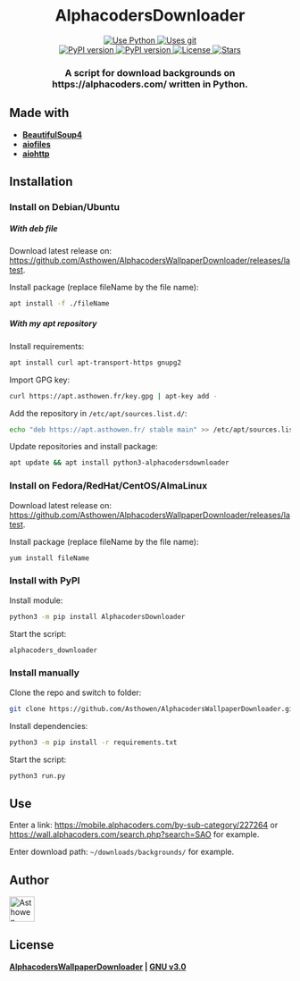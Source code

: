 <h1 align="center">
  AlphacodersDownloader
</h1>
<p align="center">
    <a href="https://www.python.org/">
        <img src="https://img.shields.io/badge/Python-3776AB?style=for-the-badge&logo=python&logoColor=white" alt="Use Python">
    </a>
    <a href="https://github.com/Asthowen/AlphacodersWallpaperDownloader">
        <img src="https://img.shields.io/badge/Git-F05032?style=for-the-badge&logo=git&logoColor=white" alt="Uses git">
    </a>
    <br>
    <a href="https://pypi.org/project/AlphacodersDownloader/">
        <img src="https://img.shields.io/pypi/v/AlphacodersDownloader?style=for-the-badge" alt="PyPI version">
    </a>
    <a href="https://pypi.org/project/AlphacodersDownloader/">
        <img src="https://img.shields.io/pypi/dd/AlphacodersDownloader?style=for-the-badge" alt="PyPI version">
    </a>
    <a href="https://github.com/Asthowen/AlphacodersWallpaperDownloader/blob/main/LICENSE">
        <img src="https://img.shields.io/github/license/Asthowen/AlphacodersWallpaperDownloader?style=for-the-badge" alt="License">
    </a>
    <a href="https://github.com/Asthowen/AlphacodersWallpaperDownloader/stargazers">
        <img src="https://img.shields.io/github/stars/Asthowen/AlphacodersWallpaperDownloader?style=for-the-badge" alt="Stars">
    </a>
</p>
<h3 align="center">
    <strong>A script for download backgrounds on https://alphacoders.com/ written in Python.</strong>
</h3>

## Made with
* [**BeautifulSoup4**](https://pypi.org/project/bs4/)
* [**aiofiles**](https://pypi.org/project/aiofiles/)
* [**aiohttp**](https://pypi.org/project/aiohttp/)

## Installation
### Install on Debian/Ubuntu
##### With deb file
Download latest release on: https://github.com/Asthowen/AlphacodersWallpaperDownloader/releases/latest.

Install package (replace fileName by the file name):
```bash
apt install -f ./fileName
```
##### With my apt repository
Install requirements:
```bash
apt install curl apt-transport-https gnupg2
```

Import GPG key:
```bash
curl https://apt.asthowen.fr/key.gpg | apt-key add -
```

Add the repository in `/etc/apt/sources.list.d/`:
```bash
echo "deb https://apt.asthowen.fr/ stable main" >> /etc/apt/sources.list.d/asthowen-packages.list
```

Update repositories and install package:
```bash
apt update && apt install python3-alphacodersdownloader
```

### Install on Fedora/RedHat/CentOS/AlmaLinux
Download latest release on: https://github.com/Asthowen/AlphacodersWallpaperDownloader/releases/latest.

Install package (replace fileName by the file name):
```bash
yum install fileName
```

### Install with PyPI
Install module:
```bash
python3 -m pip install AlphacodersDownloader
```

Start the script:
```bash
alphacoders_downloader
```

### Install manually
Clone the repo and switch to folder:
```bash
git clone https://github.com/Asthowen/AlphacodersWallpaperDownloader.git && cd AlphacodersWallpaperDownloader/
```

Install dependencies:
```bash
python3 -m pip install -r requirements.txt
```

Start the script:
```bash
python3 run.py
```

## Use
Enter a link: https://mobile.alphacoders.com/by-sub-category/227264 or https://wall.alphacoders.com/search.php?search=SAO for example.

Enter download path: `~/downloads/backgrounds/` for example.

## Author
[<img width="45" src="https://avatars3.githubusercontent.com/u/59535754?s=400&u=48aecdd175dd2dd8867ae063f1973b64d298220b&v=4" alt="Asthowen">](https://github.com/Asthowen)

## License
**[AlphacodersWallpaperDownloader](https://github.com/Asthowen/AlphacodersWallpaperDownloader) | [GNU v3.0](https://github.com/Asthowen/AlphacodersWallpaperDownloader/blob/main/LICENSE)**